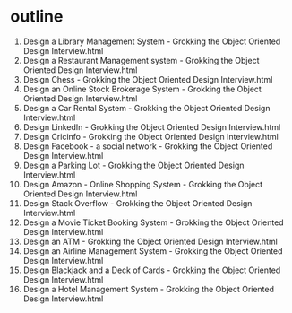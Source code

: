 # outline

 1. Design a Library Management System - Grokking the Object Oriented Design Interview.html	
 2. Design a Restaurant Management system - Grokking the Object Oriented Design Interview.html	
 3. Design Chess - Grokking the Object Oriented Design Interview.html	
 4. Design an Online Stock Brokerage System - Grokking the Object Oriented Design Interview.html	
 5. Design a Car Rental System - Grokking the Object Oriented Design Interview.html	
 6. Design LinkedIn - Grokking the Object Oriented Design Interview.html	
 7. Design Cricinfo - Grokking the Object Oriented Design Interview.html
 8. Design Facebook - a social network - Grokking the Object Oriented Design Interview.html	
 9. Design a Parking Lot - Grokking the Object Oriented Design Interview.html
 10. Design Amazon - Online Shopping System - Grokking the Object Oriented Design Interview.html	
 11. Design Stack Overflow - Grokking the Object Oriented Design Interview.html
 12. Design a Movie Ticket Booking System - Grokking the Object Oriented Design Interview.html	
 13. Design an ATM - Grokking the Object Oriented Design Interview.html	
 14. Design an Airline Management System - Grokking the Object Oriented Design Interview.html	
 15. Design Blackjack and a Deck of Cards - Grokking the Object Oriented Design Interview.html
 16. Design a Hotel Management System - Grokking the Object Oriented Design Interview.html	
